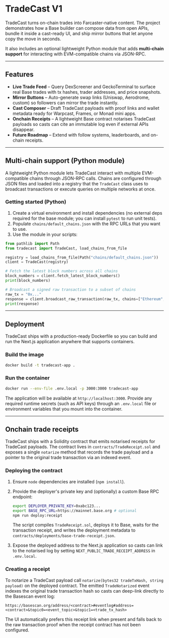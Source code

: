 # TradeCast V1

TradeCast turns on-chain trades into Farcaster-native content. The project demonstrates how a Base builder can compose data from open APIs, bundle it inside a cast-ready UI, and ship mirror buttons that let anyone copy the move in seconds.

It also includes an optional lightweight Python module that adds **multi-chain support** for interacting with EVM-compatible chains via JSON-RPC.

---

## Features

- **Live Trade Feed** – Query DexScreener and GeckoTerminal to surface real Base trades with tx hashes, trader addresses, and price snapshots.
- **Mirror Buttons** – Auto-generate swap links (Uniswap, Aerodrome, custom) so followers can mirror the trade instantly.
- **Cast Composer** – Draft TradeCast payloads with proof links and wallet metadata ready for Warpcast, Frames, or Monad mini apps.
- **Onchain Receipts** – A lightweight Base contract notarises TradeCast payloads so casts can cite an immutable log even if external APIs disappear.
- **Future Roadmap** – Extend with follow systems, leaderboards, and on-chain receipts.

---

## Multi-chain support (Python module)

A lightweight Python module lets TradeCast interact with multiple EVM-compatible chains through JSON-RPC calls. Chains are configured through JSON files and loaded into a registry that the `TradeCast` class uses to broadcast transactions or execute queries on multiple networks at once.

### Getting started (Python)

1. Create a virtual environment and install dependencies (no external deps required for the base module; you can install `pytest` to run unit tests).
2. Populate `chains/default_chains.json` with the RPC URLs that you want to use.
3. Use the module in your scripts:

```python
from pathlib import Path
from tradecast import TradeCast, load_chains_from_file

registry = load_chains_from_file(Path("chains/default_chains.json"))
client = TradeCast(registry)

# Fetch the latest block numbers across all chains
block_numbers = client.fetch_latest_block_numbers()
print(block_numbers)

# Broadcast a signed raw transaction to a subset of chains
raw_tx = "0x..."
response = client.broadcast_raw_transaction(raw_tx, chains=["Ethereum", "Polygon"])
print(response)
```

---

## Deployment

TradeCast ships with a production-ready Dockerfile so you can build and run the
Next.js application anywhere that supports containers.

### Build the image

```bash
docker build -t tradecast-app .
```

### Run the container

```bash
docker run --env-file .env.local -p 3000:3000 tradecast-app
```

The application will be available at `http://localhost:3000`. Provide any
required runtime secrets (such as API keys) through an `.env.local` file or
environment variables that you mount into the container.

---

## Onchain trade receipts

TradeCast ships with a Solidity contract that emits notarised receipts for TradeCast payloads.
The contract lives in `contracts/TradeReceipt.sol` and exposes a single `notarize` method that
records the trade payload and a pointer to the original trade transaction via an indexed event.

### Deploying the contract

1. Ensure `node` dependencies are installed (`npm install`).
2. Provide the deployer's private key and (optionally) a custom Base RPC endpoint:

   ```bash
   export DEPLOYER_PRIVATE_KEY=0xabc123...
   export BASE_RPC_URL=https://mainnet.base.org # optional
   npm run deploy:receipt
   ```

   The script compiles `TradeReceipt.sol`, deploys it to Base, waits for the
   transaction receipt, and writes the deployment metadata to
   `contracts/deployments/base-trade-receipt.json`.

3. Expose the deployed address to the Next.js application so casts can link to the
   notarised log by setting `NEXT_PUBLIC_TRADE_RECEIPT_ADDRESS` in `.env.local`.

### Creating a receipt

To notarize a TradeCast payload call `notarize(bytes32 tradeTxHash, string payload)` on the
deployed contract. The emitted `TradeNotarized` event indexes the original trade transaction
hash so casts can deep-link directly to the Basescan event log:

```
https://basescan.org/address/<contract>#eventlog#address=<contract>&topic0=<event_topic>&topic1=<trade_tx_hash>
```

The UI automatically prefers this receipt link when present and falls back to the
raw transaction proof when the receipt contract has not been configured.

